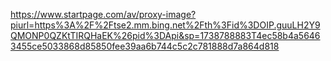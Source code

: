 https://www.startpage.com/av/proxy-image?piurl=https%3A%2F%2Ftse2.mm.bing.net%2Fth%3Fid%3DOIP.guuLH2Y9QMONP0QZKtTIRQHaEK%26pid%3DApi&sp=1738788883T4ec58b4a56463455ce5033868d85850fee39aa6b744c5c2c781888d7a864d818
